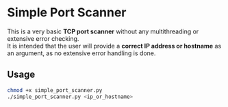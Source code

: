 # Simple Port Scanner

This is a very basic **TCP port scanner** without any multithreading or extensive error checking.  
It is intended that the user will provide a **correct IP address or hostname** as an argument, as no extensive error handling is done.

## Usage

```sh
chmod +x simple_port_scanner.py
./simple_port_scanner.py <ip_or_hostname>
